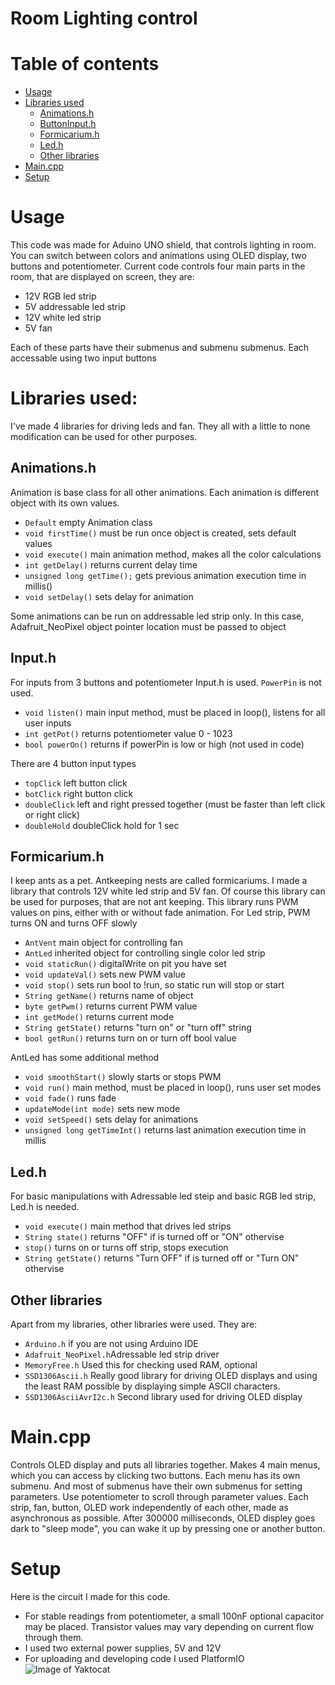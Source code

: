 # Room Lighting control

# Table of contents
- [Usage](https://github.com/Onii-Chaan/Room-OOP#usage)
- [Libraries used](https://github.com/Onii-Chaan/Room-OOP#libraries-used)
  - [Animations.h](https://github.com/Onii-Chaan/Room-OOP#animationsh)
  - [ButtonInput.h](https://github.com/Onii-Chaan/Room-OOP#buttoninputh)
  - [Formicarium.h](https://github.com/Onii-Chaan/Room-OOP#formicariumh)
  - [Led.h](https://github.com/Onii-Chaan/Room-OOP#ledh)
  - [Other libraries](https://github.com/Onii-Chaan/Room-OOP#other-libraries)
- [Main.cpp](https://github.com/Onii-Chaan/Room-OOP#maincpp)
- [Setup](https://github.com/Onii-Chaan/Room-OOP#setup)

# Usage
This code was made for Aduino UNO shield, that controls lighting in room. You can switch between colors and animations using OLED display, two buttons and potentiometer. Current code controls four main parts in the room, that are displayed on screen, they are:
- 12V RGB led strip
- 5V addressable led strip
- 12V white led strip
- 5V fan

Each of these parts have their submenus and submenu submenus. Each accessable using two input buttons

# Libraries used:
I've made 4 libraries for driving leds and fan. They all with a little to none modification can be used for other purposes.

## Animations.h
Animation is base class for all other animations. Each animation is different object with its own values.
- ```Default``` empty Animation class
- ```void firstTime()``` must be run once object is created, sets default values
- ```void execute()``` main animation method, makes all the color calculations
- ```int getDelay()``` returns current delay time
- ```unsigned long getTime();``` gets previous animation execution time in millis()
- ```void setDelay()``` sets delay for animation

Some animations can be run on addressable led strip only. In this case, Adafruit_NeoPixel object pointer location must be passed to object

## Input.h
For inputs from 3 buttons and potentiometer Input.h is used. ```PowerPin``` is not used. 
- ```void listen()``` main input method, must be placed in loop(), listens for all user inputs
- ```int getPot()``` returns potentiometer value 0 - 1023
- ```bool powerOn()``` returns if powerPin is low or high (not used in code)

There are 4 button input types
- ```topClick``` left button click
- ```botClick``` right button click
- ```doubleClick``` left and right pressed together (must be faster than left click or right click)
- ```doubleHold``` doubleClick hold for 1 sec

## Formicarium.h
I keep ants as a pet. Antkeeping nests are called formicariums. I made a library that controls 12V white led strip and 5V fan. Of course this library can be used for purposes, that are not ant keeping. This library runs PWM values on pins, either with or without fade animation. For Led strip, PWM turns ON and turns OFF slowly
- ```AntVent``` main object for controlling fan
- ```AntLed``` inherited object for controlling single color led strip
- ```void staticRun()``` digitalWrite on pit you have set
- ```void updateVal()``` sets new PWM value
- ```void stop()``` sets run bool to !run, so static run will stop or start
- ```String getName()``` returns name of object
- ```byte getPwm()``` returns current PWM value
- ```int getMode()``` returns current mode
- ```String getState()``` returns "turn on" or "turn off" string
- ```bool getRun()``` returns turn on or turn off bool value

AntLed has some additional method
- ```void smoothStart()``` slowly starts or stops PWM
- ```void run()``` main method, must be placed in loop(), runs user set modes
- ```void fade()``` runs fade
- ```updateMode(int mode)``` sets new mode
- ```void setSpeed()``` sets delay for animations
- ```unsigned long getTimeInt()``` returns last animation execution time in millis

## Led.h
For basic manipulations with Adressable led steip and basic RGB led strip, Led.h is needed.
- ```void execute()``` main method that drives led strips
- ```String state()``` returns "OFF" if is turned off or "ON" othervise
- ```stop()``` turns on or turns off strip, stops execution
- ```String getState()``` returns "Turn OFF" if is turned off or "Turn ON" othervise

## Other libraries
Apart from my libraries, other libraries were used. They are:
- ```Arduino.h``` if you are not using Arduino IDE
- ```Adafruit_NeoPixel.h```Adressable led strip driver
- ```MemoryFree.h``` Used this for checking used RAM, optional
- ```SSD1306Ascii.h``` Really good library for driving OLED displays and using the least RAM possible by displaying simple ASCII characters.
- ```SSD1306AsciiAvrI2c.h``` Second library used for driving OLED display

# Main.cpp
Controls OLED display and puts all libraries together. Makes 4 main menus, which you can access by clicking two buttons. Each menu has its own submenu. And most of submenus have their own submenus for setting parameters. Use potentiometer to scroll through parameter values. 
Each strip, fan, button, OLED work independently of each other, made as asynchronous as possible. 
After 300000 milliseconds, OLED displey goes dark to "sleep mode", you can wake it up by pressing one or another button.

# Setup
Here is the circuit I made for this code. 
- For stable readings from potentiometer, a small 100nF optional capacitor may be placed. Transistor values may vary depending on current flow through them. 
- I used two external power supplies, 5V and 12V
- For uploading and developing code I used PlatformIO
![Image of Yaktocat](https://i.ibb.co/jrKcgDb/Schematic-Room-light-v3-Sheet-1-20200322223808.png)



    
